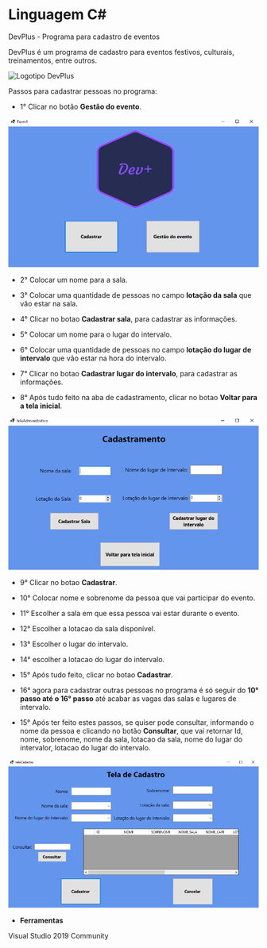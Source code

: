 # Linguagem C#

DevPlus - Programa para cadastro de eventos 

DevPlus é um programa de cadastro para eventos festivos, culturais, treinamentos, entre outros.

![Logotipo DevPlus](https://github.com/Gabriel-Simon07/projetoGO/blob/master/logotipo_DevPlus.png)

Passos para cadastrar pessoas no programa:

* 1° Clicar no botão **Gestão do evento**.

![TelaMenu](https://github.com/Gabriel-Simon07/DevPlus1.0/blob/master/telaMenu.png)

* 2° Colocar um nome para a sala.

* 3° Colocar uma quantidade de pessoas no campo **lotação da sala** que vão estar na sala.

* 4° Clicar no botao **Cadastrar sala**, para cadastrar as informações.

* 5° Colocar um nome para o lugar do intervalo.

* 6° Colocar uma quantidade de pessoas no campo **lotação do lugar de intervalo** que vão estar na hora do intervalo.

* 7° Clicar no botao **Cadastrar lugar do intervalo**, para cadastrar as informações.

* 8° Após tudo feito na aba de cadastramento, clicar no botao **Voltar para a tela inicial**.

![TelaDeCadastramento](https://github.com/Gabriel-Simon07/DevPlus1.0/blob/master/telaCadastramento.png)

* 9° Clicar no botao **Cadastrar**.

* 10° Colocar nome e sobrenome da pessoa que vai participar do evento.

* 11° Escolher a sala em que essa pessoa vai estar durante o evento.

* 12° Escolher a lotacao da sala disponível.

* 13° Escolher o lugar do intervalo. 

* 14° escolher a lotacao do lugar do intervalo.

* 15° Após tudo feito, clicar no botao **Cadastrar**.

* 16° agora para cadastrar outras pessoas no programa é só seguir do **10° passo até o 16° passo** até acabar as vagas das salas e lugares de intervalo.

* 15° Após ter feito estes passos, se quiser pode consultar, informando o nome da pessoa e clicando no botão **Consultar**, que vai retornar Id, nome, sobrenome, nome da sala, lotacao da sala, nome do lugar do intervalor, lotacao do lugar do intervalo.

![TelaDeCadastro](https://github.com/Gabriel-Simon07/DevPlus1.0/blob/master/telaCadastro.png)

* **Ferramentas**

Visual Studio 2019 Community










